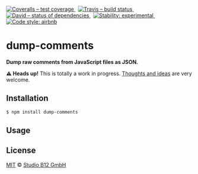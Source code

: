 [![Coveralls – test coverage
](https://img.shields.io/coveralls/studio-b12/dump-comments.svg?style=flat-square)
](https://coveralls.io/r/studio-b12/dump-comments)
 [![Travis – build status
](https://img.shields.io/travis/studio-b12/dump-comments/master.svg?style=flat-square)
](https://travis-ci.org/studio-b12/dump-comments)
 [![David – status of dependencies
](https://img.shields.io/david/studio-b12/dump-comments.svg?style=flat-square)
](https://david-dm.org/studio-b12/dump-comments)
 [![Stability: experimental
](https://img.shields.io/badge/stability-experimental-yellow.svg?style=flat-square)
](https://nodejs.org/api/documentation.html#documentation_stability_index)
 [![Code style: airbnb
](https://img.shields.io/badge/code%20style-airbnb-777777.svg?style=flat-square)
](https://github.com/airbnb/javascript)




dump-comments
=============

**Dump raw comments from JavaScript files as JSON.**


**⚠ Heads up!** This is totally a work in progress. [Thoughts and ideas][] are very welcome.

[Thoughts and ideas]:  https://github.com/studio-b12/dump-comments/issues




Installation
------------

```sh
$ npm install dump-comments
```




Usage
-----

<!-- @doxie.injext start -->
<!-- @doxie.injext end -->




License
-------

[MIT][] © [Studio B12 GmbH][]

[MIT]:              ./License.md
[Studio B12 GmbH]:  http://studio-b12.de
